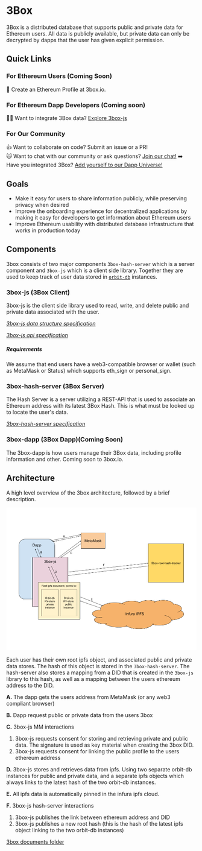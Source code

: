 # 3Box
3Box is a distributed database that supports public and private data for Ethereum users. All data is publicly available, but private data can only be decrypted by dapps that the user has given explicit permission.

## Quick Links

### For Ethereum Users (Coming Soon)
👤 Create an Ethereum Profile at 3box.io.

### For Ethereum Dapp Developers (Coming soon)
👩‍💻 Want to integrate 3Box data? [Explore 3box-js](https://www.github.com/uport-project/3box-js)

### For Our Community
👍 Want to collaborate on code? Submit an issue or a PR!  
🐱 Want to chat with our community or ask questions? [Join our chat!](https://chat.uport.me/#/room/#3box:chat.uport.me)
➡️ Have you integrated 3Box? [Add yourself to our Dapp Universe!](./COMMUNITY-PROJECTS.md)

## Goals
* Make it easy for users to share information publicly, while preserving privacy when desired
* Improve the onboarding experience for decentralized applications by making it easy for developers to get information about Ethereum users
* Improve Ethereum usability with distributed database infrastructure that works in production today

## Components
3box consists of two major components `3box-hash-server` which is a server component and `3box-js` which is a client side library. Together they are used to keep track of user data stored in [`orbit-db`](https://github.com/orbitdb/orbit-db) instances.

### 3box-js (3Box Client)
3box-js is the client side library used to read, write, and delete public and private data associated with the user.

[*3box-js data structure specification*](./3BOX-JS-DATA-STRUCTURE.md)

[*3box-js api specification*](./3BOX-JS-API.md)


##### Requirements
We assume that end users have a web3-compatible browser or wallet (such as MetaMask or Status) which supports eth_sign or personal_sign.

### 3box-hash-server (3Box Server)
The Hash Server is a server utilizing a REST-API that is used to associate an Ethereum address with its latest 3Box Hash. This is what must be looked up to locate the user's data.

[*3box-hash-server specification*](./3BOX-HASH-SERVER.md)

### 3box-dapp (3Box Dapp)(Coming Soon)
The 3box-dapp is how users manage their 3Box data, including profile information and other. Coming soon to 3box.io.

## Architecture
A high level overview of the 3box architecture, followed by a brief description.

![3Box Architecture Diagram](./3box_architecture_diagram.png)


Each user has their own root ipfs object, and associated public and private data stores. The hash of this object is stored in the `3box-hash-server`. The hash-server also stores a mapping from a DID that is created in the `3box-js` library to this hash, as well as a mapping between the users ethereum address to the DID.


**A.** The dapp gets the users address from MetaMask (or any web3 compliant browser)

**B.** Dapp request public or private data from the users 3box

**C.** 3box-js MM interactions
  1. 3box-js requests consent for storing and retrieving private and public data. The signature is used as key material when creating the 3box DID.
  2. 3box-js requests consent for linking the public profile to the users ethereum address

**D.** 3box-js stores and retrieves data from ipfs. Using two separate orbit-db instances for public and private data, and a separate ipfs objects which always links to the latest hash of the two orbit-db instances.

**E.** All ipfs data is automatically pinned in the infura ipfs cloud.

**F.** 3box-js hash-server interactions
  1. 3box-js publishes the link between ethereum address and DID
  2. 3box-js publishes a new root hash (this is the hash of the latest ipfs object linking to the two orbit-db instances)


[3box documents folder](https://drive.google.com/drive/folders/16lZWMVFLKLk2nAZJQ7xQyzHKZzK734Ov?usp=sharing)

